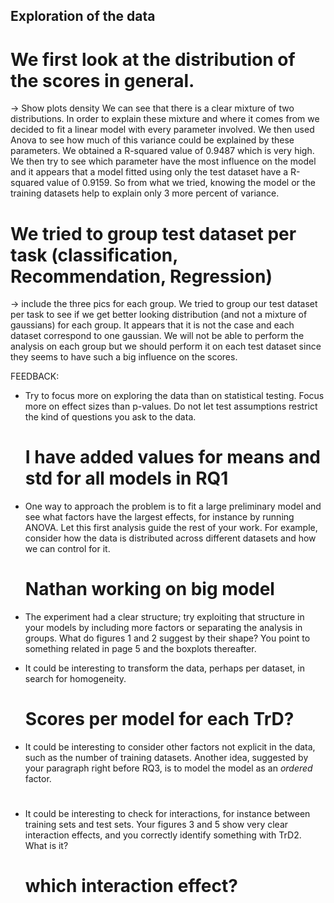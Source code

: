## Exploration of the data


# We first look at the distribution of the scores in general.
-> Show plots density 
We can see that there is a clear mixture of two distributions. In order to explain these mixture and where it comes from we decided to fit a linear model with every parameter involved. We then used Anova to see how much of this variance could be explained by these parameters. We obtained a R-squared value of 0.9487 which is very high.
We then try to see which parameter have the most influence on the model and it appears that a model fitted using only the test dataset have a R-squared value of 0.9159. So from what we tried, knowing the model or the training datasets help to explain only 3 more percent of variance.


# We tried to group test dataset per task (classification, Recommendation, Regression)
-> include the three pics for each group.
We tried to group our test dataset per task to see if we get better looking distribution (and not a mixture of gaussians) for each group. It appears that it is not the case and each dataset correspond to one gaussian. We will not be able to perform the analysis on each group but we should perform it on each test dataset since they seems to have such a big influence on the scores.


FEEDBACK:

- Try to focus more on exploring the data than on statistical testing. Focus more on effect sizes than p-values. Do not let test assumptions restrict the kind of questions
	 you ask to the data.
	# I have added values for means and std for all models in RQ1


- One way to approach the problem is to fit a large preliminary model and see what factors have the largest effects, for instance by running ANOVA. Let this first analysis 
	guide the rest of your work. For example, consider how the data is distributed across different datasets and how we can control for it.
	# Nathan working on big model


- The experiment had a clear structure; try exploiting that structure in your models by including more factors or separating the analysis in groups. What do figures 1 and 2 
	suggest by their shape? You point to something related in page 5 and the boxplots thereafter.


- It could be interesting to transform the data, perhaps per dataset, in search for homogeneity. 
 	# Scores per model for each TrD?

- It could be interesting to consider other factors not explicit in the data, such as the number of training datasets. Another idea, suggested by your paragraph right before 
	RQ3, is to model the model as an *ordered* factor.
	#


- It could be interesting to check for interactions, for instance between training sets and test sets. Your figures 3 and 5 show very clear interaction effects, and you correctly 
	identify something with TrD2. What is it?
	# which interaction effect?
